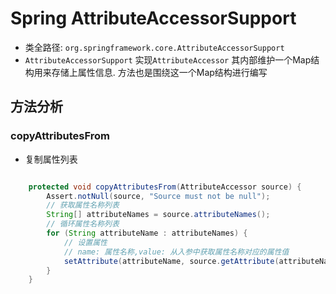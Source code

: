 # Spring AttributeAccessorSupport
- 类全路径: `org.springframework.core.AttributeAccessorSupport`
- `AttributeAccessorSupport` 实现`AttributeAccessor` 其内部维护一个Map结构用来存储上属性信息. 
    方法也是围绕这一个Map结构进行编写
    
    
    
## 方法分析
### copyAttributesFrom
- 复制属性列表


```java

	protected void copyAttributesFrom(AttributeAccessor source) {
		Assert.notNull(source, "Source must not be null");
		// 获取属性名称列表
		String[] attributeNames = source.attributeNames();
		// 循环属性名称列表
		for (String attributeName : attributeNames) {
			// 设置属性
			// name: 属性名称,value: 从入参中获取属性名称对应的属性值
			setAttribute(attributeName, source.getAttribute(attributeName));
		}
	}


```